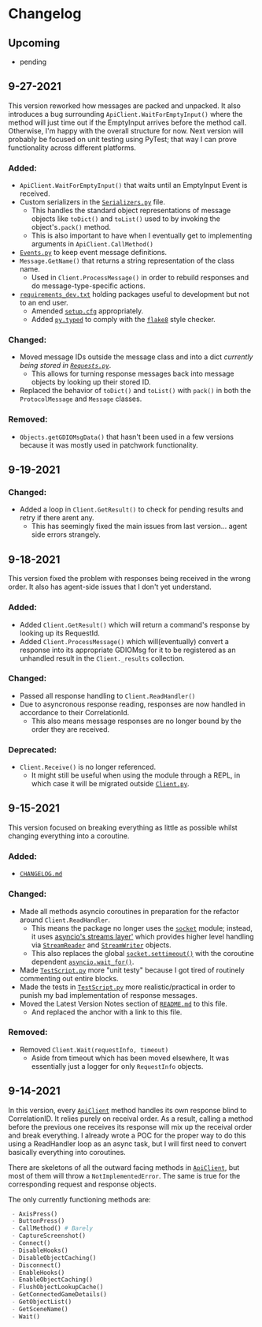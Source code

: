 # Changelog

## Upcoming
 - pending

## 9-27-2021
This version reworked how messages are packed and unpacked. It also introduces a bug surrounding `ApiClient.WaitForEmptyInput()` where the method will just time out if the EmptyInput arrives before the method call. Otherwise, I'm happy with the overall structure for now. Next version will probably be focused on unit testing using PyTest; that way I can prove functionality across different platforms.

### Added:
 - `ApiClient.WaitForEmptyInput()` that waits until an EmptyInput Event is received.
 - Custom serializers in the [`Serializers.py`](src/gdio/Serializers.py) file.
    - This handles the standard object representations of message objects like `toDict()` and `toList()` used to by invoking the object's`.pack()` method.
    - This is also important to have when I eventually get to implementing arguments in `ApiClient.CallMethod()`
 - [`Events.py`](src/gdio/Events.py) to keep event message definitions.
 - `Message.GetName()` that returns a string representation of the class name.
    - Used in `Client.ProcessMessage()` in order to rebuild responses and do message-type-specific actions.
 - [`requirements_dev.txt`](requirements_dev.txt) holding packages useful to development but not to an end user.
    - Amended [`setup.cfg`](setup.cfg) appropriately.
    - Added [`py.typed`](src/gdio/py.typed) to comply with the [`flake8`](https://github.com/pycqa/flake8) style checker.
 

### Changed:
 - Moved message IDs outside the message class and into a dict *currently being stored in [`Requests.py`](src/gdio/Requests.py)*.
    - This allows for turning response messages back into message objects by looking up their stored ID.
 - Replaced the behavior of `toDict()` and `toList()` with `pack()` in both the `ProtocolMessage` and `Message` classes. 

### Removed:
 - `Objects.getGDIOMsgData()` that hasn't been used in a few versions because it was mostly used in patchwork functionality.

## 9-19-2021

### Changed:

 - Added a loop in `Client.GetResult()` to check for pending results and retry if there arent any.
    - This has seemingly fixed the main issues from last version... agent side errors strangely.

## 9-18-2021
This version fixed the problem with responses being received in the wrong order. It also has agent-side issues that I don't yet understand.

### Added:
 - Added `Client.GetResult()` which will return a command's response by looking up its RequestId.
 - Added `Client.ProcessMessage()` which will(eventually) convert a response into its appropriate GDIOMsg for it to be registered as an unhandled result in the `Client._results` collection.

### Changed:
 - Passed all response handling to `Client.ReadHandler()`
 - Due to asyncronous response reading, responses are now handled in accordance to their CorrelationId.
    - This also means message responses are no longer bound by the order they are received.

### Deprecated:
 - `Client.Receive()` is no longer referenced.
    - It might still be useful when using the module through a REPL, in which case it will be migrated outside [`Client.py`](src/gdio/Client.py).

## 9-15-2021
This version focused on breaking everything as little as possible whilst changing everything into a coroutine.

### Added:
 - [`CHANGELOG.md`](CHANGELOG.md)

### Changed:
 - Made all methods asyncio coroutines in preparation for the refactor around `Client.ReadHandler`.
    - This means the package no longer uses the [`socket`](https://docs.python.org/3/library/socket.html) module; instead, it uses [asyncio's streams layer'](https://docs.python.org/3/library/asyncio-stream.html) which provides higher level handling via [`StreamReader`](https://docs.python.org/3/library/asyncio-stream.html#asyncio.StreamReader) and [`StreamWriter`](https://docs.python.org/3/library/asyncio-stream.html#asyncio.StreamWriter) objects.
    - This also replaces the global [`socket.settimeout()`](https://docs.python.org/3/library/socket.html#socket.socket.settimeout) with the coroutine dependent [`asyncio.wait_for()`](https://docs.python.org/3/library/asyncio-task.html#timeouts).
 - Made [`TestScript.py`](TestScript.py) more "unit testy" because I got tired of routinely commenting out entire blocks.
 - Made the tests in [`TestScript.py`](TestScript.py) more realistic/practical in order to punish my bad implementation of response messages.
 - Moved the Latest Version Notes section of [`README.md`](README.md) to this file.
    - And replaced the anchor with a link to this file.

### Removed:
 - Removed `Client.Wait(requestInfo, timeout)`
    - Aside from timeout which has been moved elsewhere, It was essentially just a logger for only `RequestInfo` objects.

## 9-14-2021
In this version, every [`ApiClient`](src/gdio/ApiClient.py) method handles its own response blind to CorrelationID. It relies purely on receival order. As a result, calling a method before the previous one receives its response will mix up the receival order and break everything. I already wrote a POC for the proper way to do this using a ReadHandler loop as an async task, but I will first need to convert basically everything into coroutines.

There are skeletons of all the outward facing methods in [`ApiClient`](src/gdio/ApiClient.py), but most of them will throw a `NotImplementedError`. The same is true for the corresponding request and response objects.

The only currently functioning methods are:
```py
 - AxisPress()
 - ButtonPress()
 - CallMethod() # Barely
 - CaptureScreenshot()
 - Connect()
 - DisableHooks()
 - DisableObjectCaching()
 - Disconnect()
 - EnableHooks()
 - EnableObjectCaching()
 - FlushObjectLookupCache()
 - GetConnectedGameDetails()
 - GetObjectList()
 - GetSceneName()
 - Wait()
```
